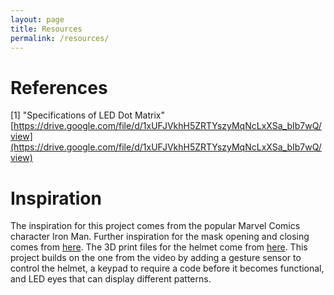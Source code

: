 ```yaml
---
layout: page
title: Resources
permalink: /resources/
---
```


# References
[1] "Specifications of LED Dot Matrix" [https://drive.google.com/file/d/1xUFJVkhH5ZRTYszyMqNcLxXSa_bIb7wQ/view](https://drive.google.com/file/d/1xUFJVkhH5ZRTYszyMqNcLxXSa_bIb7wQ/view)

# Inspiration

The inspiration for this project comes from the popular Marvel Comics character Iron Man. Further inspiration for the mask opening and closing comes from [here](https://youtu.be/9uIXtODioGM?si=inA8PGjUw7Hp7eMh). The 3D print files for the helmet come from [here](https://cults3d.com/en/3d-model/various/iron-man-helmet-articulated-wearable). This project builds on the one from the video by adding a gesture sensor to control the helmet, a keypad to require a code before it becomes functional, and LED eyes that can display different patterns.
